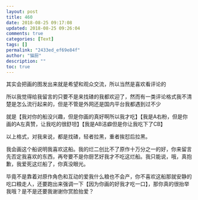 ```yaml
---
layout: post
title: 460
date: 2018-08-25 09:17:08
updated: 2018-08-25 09:26:04
comments: true
categories: [Text]
tags: []
permalink: "2433ed_ef69e84f"
author: "猫厨"
description: ""
toc: true
---
```


<p>其实会把画的图发出来就是希望和观众交流，所以当然是喜欢看评论的<br /></p> 
<p>所以我觉得给我留言的只要不是来找碴的我都欢迎了，然而有一类评论格式我不清楚是怎么流行起来的，但是不管是外网还是国内平台我都遇到过不少</p> 
<p>就是【我对你的船没兴趣，但是你画的真好啊所以我才吃】【我是A右粉，但是你画的A左真赞，让我吃的很舒坦】【我是AB洁癖但是你让我吃下了CB】</p> 
<p>以上格式，对我来说，都是找碴，轻者拉黑，重者挨怼后拉黑。</p> 
<p>我会画这个船说明我喜欢这船。我的烂二创比不了原作十万分之一的好，你来留言先否定我喜欢的东西，再夸要不是你厨艺好我才不吃这烂船。我只能说，哦，真抱歉，我爱死这烂船了，你真没眼光。</p> 
<p>毕竟不是靠着对原作角色和互动的爱我什么粮也不会产，你不喜欢这船那就安静的吃口粮走人，还要跑出来强调一下【因为你画的好我才吃一口】，那你真的很抬举我哦？是不是还要我谢谢你赏脸抬爱？</p> 
<p><br /></p>